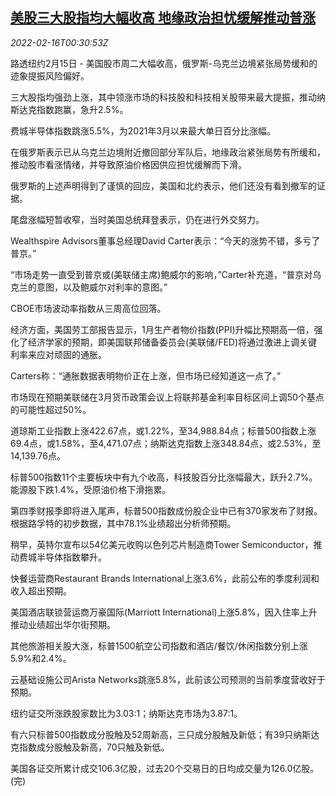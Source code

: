 <!--1644973263000-->
[美股三大股指均大幅收高 地缘政治担忧缓解推动普涨](https://cn.reuters.com/article/usa-stock-close-0215-tues-idCNKBS2KL00Y)
------

<div><i>2022-02-16T00:30:53Z</i></div><p>路透纽约2月15日 - 美国股市周二大幅收高，俄罗斯-乌克兰边境紧张局势缓和的迹象提振风险偏好。</p><p>三大股指均强劲上涨，其中领涨市场的科技股和科技相关股带来最大提振，推动纳斯达克指数跑赢，急升2.5%。</p><p>费城半导体指数跳涨5.5%，为2021年3月以来最大单日百分比涨幅。</p><p>在俄罗斯表示已从乌克兰边境附近撤回部分军队后，地缘政治紧张局势有所缓和，推动股市看涨情绪，并导致原油价格因供应担忧缓解而下滑。</p><p>俄罗斯的上述声明得到了谨慎的回应，美国和北约表示，他们还没有看到撤军的证据。</p><p>尾盘涨幅短暂收窄，当时美国总统拜登表示，仍在进行外交努力。</p><p>Wealthspire Advisors董事总经理David Carter表示：“今天的涨势不错，多亏了普京。”</p><p>“市场走势一直受到普京或(美联储主席)鲍威尔的影响，”Carter补充道，“普京对乌克兰的意图，以及鲍威尔对利率的意图。”</p><p>CBOE市场波动率指数从三周高位回落。</p><p>经济方面，美国劳工部报告显示，1月生产者物价指数(PPI)升幅比预期高一倍，强化了经济学家的预期，即美国联邦储备委员会(美联储/FED)将通过激进上调关键利率来应对顽固的通胀。</p><p>Carters称：“通胀数据表明物价正在上涨，但市场已经知道这一点了。”</p><p>市场现在预期美联储在3月货币政策会议上将联邦基金利率目标区间上调50个基点的可能性超过50%。</p><p>道琼斯工业指数上涨422.67点，或1.22%，至34,988.84点；标普500指数上涨69.4点，或1.58%，至4,471.07点；纳斯达克指数上涨348.84点，或2.53%，至14,139.76点。</p><p>标普500指数11个主要板块中有九个收高，科技股百分比涨幅最大，跃升2.7%。能源股下跌1.4%，受原油价格下滑拖累。</p><p>第四季财报季即将进入尾声，标普500指数成份股企业中已有370家发布了财报。根据路孚特的初步数据，其中78.1%业绩超出分析师预期。</p><p>稍早，英特尔宣布以54亿美元收购以色列芯片制造商Tower Semiconductor，推动费城半导体指数攀升。</p><p>快餐运营商Restaurant Brands International上涨3.6%，此前公布的季度利润和收入超出预期。</p><p>美国酒店联锁营运商万豪国际(Marriott International)上涨5.8%，因入住率上升推动业绩超出华尔街预期。</p><p>其他旅游相关股大涨，标普1500航空公司指数和酒店/餐饮/休闲指数分别上涨5.9%和2.4%。</p><p>云基础设施公司Arista Networks跳涨5.8%，此前该公司预测的当前季度营收好于预期。</p><p>纽约证交所涨跌股家数比为3.03:1；纳斯达克市场为3.87:1。</p><p>有六只标普500指数成分股触及52周新高，三只成分股触及新低；有39只纳斯达克指数成分股触及新高，70只触及新低。</p><p>美国各证交所累计成交106.3亿股，过去20个交易日的日均成交量为126.0亿股。(完)</p>
